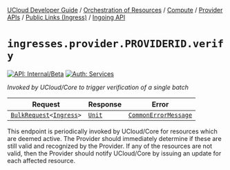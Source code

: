 [UCloud Developer Guide](/docs/developer-guide/README.md) / [Orchestration of Resources](/docs/developer-guide/orchestration/README.md) / [Compute](/docs/developer-guide/orchestration/compute/README.md) / [Provider APIs](/docs/developer-guide/orchestration/compute/providers/README.md) / [Public Links (Ingress)](/docs/developer-guide/orchestration/compute/providers/ingress/README.md) / [Ingoing API](/docs/developer-guide/orchestration/compute/providers/ingress/ingoing.md)

# `ingresses.provider.PROVIDERID.verify`

[![API: Internal/Beta](https://img.shields.io/static/v1?label=API&message=Internal/Beta&color=red&style=flat-square)](/docs/developer-guide/core/api-conventions.md)
[![Auth: Services](https://img.shields.io/static/v1?label=Auth&message=Services&color=informational&style=flat-square)](/docs/developer-guide/core/types.md#role)


_Invoked by UCloud/Core to trigger verification of a single batch_

| Request | Response | Error |
|---------|----------|-------|
|<code><a href='/docs/reference/dk.sdu.cloud.calls.BulkRequest.md'>BulkRequest</a>&lt;<a href='/docs/reference/dk.sdu.cloud.app.orchestrator.api.Ingress.md'>Ingress</a>&gt;</code>|<code><a href='https://kotlinlang.org/api/latest/jvm/stdlib/kotlin/-unit/'>Unit</a></code>|<code><a href='/docs/reference/dk.sdu.cloud.CommonErrorMessage.md'>CommonErrorMessage</a></code>|

This endpoint is periodically invoked by UCloud/Core for resources which are deemed active. The
Provider should immediately determine if these are still valid and recognized by the Provider.
If any of the resources are not valid, then the Provider should notify UCloud/Core by issuing
an update for each affected resource.


